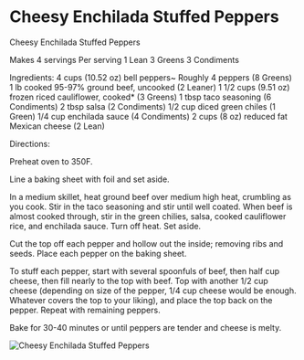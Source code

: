 # Cheesy Enchilada Stuffed Peppers

Cheesy Enchilada Stuffed Peppers

Makes 4 servings
Per serving
1 Lean
3 Greens
3 Condiments

Ingredients:
4 cups (10.52 oz) bell peppers~ Roughly 4 peppers (8 Greens)
1 lb cooked 95-97% ground beef, uncooked (2 Leaner)
1 1/2 cups (9.51 oz) frozen riced cauliflower, cooked* (3 Greens)
1 tbsp taco seasoning (6 Condiments)
2 tbsp salsa (2 Condiments)
1/2 cup diced green chiles (1 Green)
1/4 cup enchilada sauce (4 Condiments)
2 cups (8 oz) reduced fat Mexican cheese (2 Lean)

Directions:

Preheat oven to 350F.

Line a baking sheet with foil and set aside.

In a medium skillet, heat ground beef over medium high heat, crumbling as you cook. Stir in the taco seasoning and stir until well coated. When beef is almost cooked through, stir in the green chilies, salsa, cooked cauliflower rice, and enchilada sauce. Turn off heat. Set aside.

Cut the top off each pepper and hollow out the inside; removing ribs and seeds. Place each pepper on the baking sheet.

To stuff each pepper, start with several spoonfuls of beef, then half cup cheese, then fill nearly to the top with beef. Top with another 1/2 cup cheese (depending on size of the pepper, 1/4 cup cheese would be enough. Whatever covers the top to your liking), and place the top back on the pepper. Repeat with remaining peppers.

Bake for 30-40 minutes or until peppers are tender and cheese is melty.

![Cheesy Enchilada Stuffed Peppers](/images/Cheesy%20Enchilada%20Stuffed%20Peppers.png)

